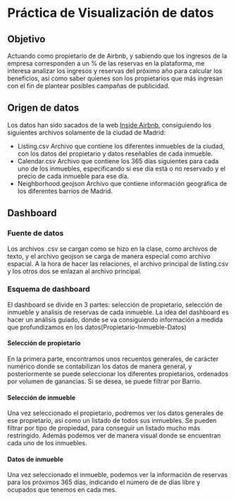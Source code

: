# Práctica de Visualización de datos

## Objetivo
Actuando como propietario de de Airbnb, y sabiendo que los ingresos de la empresa corresponden a un % de las reservas en la plataforma, me interesa analizar los ingresos y reservas del próximo año para calcular los beneficios, así como saber quienes son los propietarios que más ingresan con el fin de plantear posibles campañas de publicidad.

## Origen de datos
Los datos han sido sacados de la web [Inside Airbnb](http://insideairbnb.com/get-the-data/), consiguiendo los siguientes archivos solamente de la ciudad de Madrid:

- Listing.csv Archivo que contiene los diferentes inmuebles de la ciudad, con los datos del propietario y datos reseñables de cada inmueble. 
- Calendar.csv Archivo que contiene los 365 días siguientes para cada uno de los inmuebles, especificando si ese día está o no reservado y el precio de cada inmueble para ese día.
- Neighborhood.geojson Archivo que contiene información geográfica de los diferentes barrios de Madrid.

## Dashboard

### Fuente de datos
Los archivos .csv se cargan como se hizo en la clase, como archivos de texto, y el archivo geojson se carga de manera especial como archivo espacial. A la hora de hacer las relaciones, el archivo principal de listing.csv y los otros dos se enlazan al archivo principal.

### Esquema de dashboard
El dashboard se divide en 3 partes: selección de propietario, selección de inmueble y analisis de reservas de cada inmueble. La idea del dashboard es hacer un análisis guiado, donde se va consiguiendo información a medida que profundizamos en los datos(Propietario-Inmueble-Datos)

#### Selección de propietario
En la primera parte, encontramos unos recuentos generales, de carácter numérico donde se contabilizan los datos de manera general, y posteriormente se puede seleccionar los diferentes propietarios, ordenados por volumen de ganancias. Si se desea, se puede filtrar por Barrio.

#### Selección de inmueble
Una vez seleccionado el propietario, podremos ver los datos generales de ese propietario, así como un listado de todos sus inmuebles. Se pueden filtrar por tipo de propiedad, para conseguir un listado mucho más restringido. Además podemos ver de manera visual donde se encuentran cada uno de los inmuebles.

#### Datos de inmueble
Una vez seleccionado el inmueble, podemos ver la información de reservas para los próximos 365 días, indicando el número de de días libre y ocupados que tenemos en cada mes.

